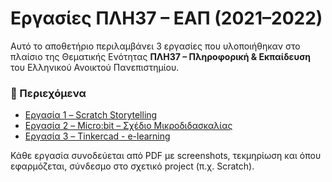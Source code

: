 # Εργασίες ΠΛΗ37 – ΕΑΠ (2021–2022)

Αυτό το αποθετήριο περιλαμβάνει 3 εργασίες που υλοποιήθηκαν στο πλαίσιο της Θεματικής Ενότητας **ΠΛΗ37 – Πληροφορική & Εκπαίδευση** του Ελληνικού Ανοικτού Πανεπιστημίου.

### 📂 Περιεχόμενα

- [Εργασία 1 – Scratch Storytelling](./ergasia-1/)
- [Εργασία 2 – Micro:bit – Σχέδιο Μικροδιδασκαλίας](./ergasia-2/)
- [Εργασία 3 – Tinkercad - e-learning](./ergasia-3/)

Κάθε εργασία συνοδεύεται από PDF με screenshots, τεκμηρίωση και όπου εφαρμόζεται, σύνδεσμο στο σχετικό project (π.χ. Scratch).
